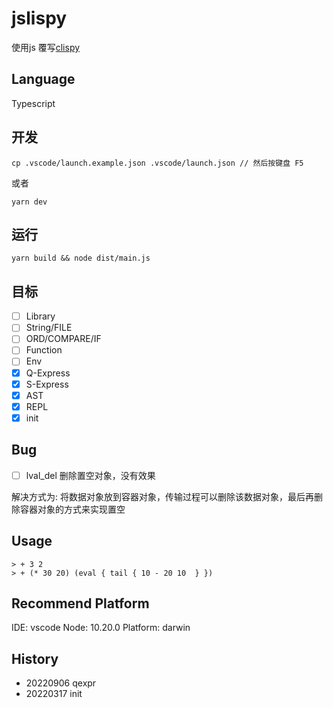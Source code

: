 # jslispy

使用js 覆写[clispy](https://github.com/shaohung001/buildyourownlisp)

## Language

Typescript

## 开发

    cp .vscode/launch.example.json .vscode/launch.json // 然后按键盘 F5
或者

    yarn dev

## 运行

    yarn build && node dist/main.js

## 目标

- [ ] Library
- [ ] String/FILE
- [ ] ORD/COMPARE/IF
- [ ] Function
- [ ] Env
- [x] Q-Express
- [x] S-Express
- [x] AST
- [x] REPL
- [x] init

## Bug

- [ ] lval_del 删除置空对象，没有效果

解决方式为: 将数据对象放到容器对象，传输过程可以删除该数据对象，最后再删除容器对象的方式来实现置空

## Usage

    > + 3 2
    > + (* 30 20) (eval { tail { 10 - 20 10  } })

## Recommend Platform

IDE: vscode
Node: 10.20.0
Platform: darwin

## History

- 20220906 qexpr
- 20220317 init
